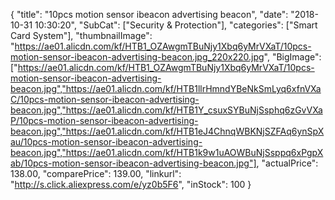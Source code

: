 {
	"title": "10pcs motion sensor ibeacon advertising beacon",
	"date": "2018-10-31 10:30:20",
	"SubCat": ["Security & Protection"],
	"categories": ["Smart Card System"],
	"thumbnailImage": "https://ae01.alicdn.com/kf/HTB1_OZAwgmTBuNjy1Xbq6yMrVXaT/10pcs-motion-sensor-ibeacon-advertising-beacon.jpg_220x220.jpg",
	"BigImage": ["https://ae01.alicdn.com/kf/HTB1_OZAwgmTBuNjy1Xbq6yMrVXaT/10pcs-motion-sensor-ibeacon-advertising-beacon.jpg","https://ae01.alicdn.com/kf/HTB1llrHmndYBeNkSmLyq6xfnVXaC/10pcs-motion-sensor-ibeacon-advertising-beacon.jpg","https://ae01.alicdn.com/kf/HTB1Y_csuxSYBuNjSsphq6zGvVXaP/10pcs-motion-sensor-ibeacon-advertising-beacon.jpg","https://ae01.alicdn.com/kf/HTB1eJ4ChnqWBKNjSZFAq6ynSpXau/10pcs-motion-sensor-ibeacon-advertising-beacon.jpg","https://ae01.alicdn.com/kf/HTB1k9w1uAOWBuNjSsppq6xPgpXab/10pcs-motion-sensor-ibeacon-advertising-beacon.jpg"],
	"actualPrice": 138.00,
	"comparePrice": 139.00,
	"linkurl": "http://s.click.aliexpress.com/e/yz0b5F6",
	"inStock": 100
}

